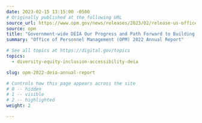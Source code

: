 ```yaml
---
date: 2023-02-15 13:15:00 -0500
# Originally published at the following URL
source_url: https://www.opm.gov/news/releases/2023/02/release-us-office-of-personnel-management-releases-government-wide-diversity-equity-inclusion-and-accessibility-annual-report/
source: opm
title: "Government-wide DEIA Our Progress and Path Forward to Building a Better Workforce for the American People"
summary: "Office of Personnel Management (OPM) 2022 Annual Report"

# See all topics at https://digital.gov/topics
topics:
  - diversity-equity-inclusion-accessibility-deia

slug: opm-2022-deia-annual-report

# Controls how this page appears across the site
# 0 -- hidden
# 1 -- visible
# 2 -- highlighted
weight: 2

---
```

